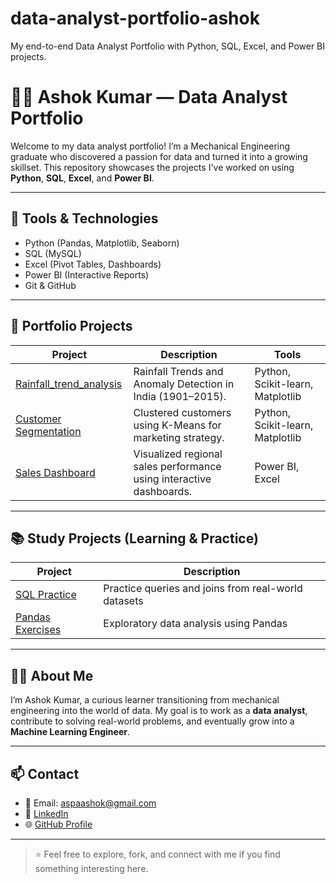 # data-analyst-portfolio-ashok
My end-to-end Data Analyst Portfolio with Python, SQL, Excel, and Power BI projects.
# 👨‍💻 Ashok Kumar — Data Analyst Portfolio

Welcome to my data analyst portfolio! I’m a Mechanical Engineering graduate who discovered a passion for data and turned it into a growing skillset. This repository showcases the projects I've worked on using **Python**, **SQL**, **Excel**, and **Power BI**.

---

## 🧰 Tools & Technologies

- Python (Pandas, Matplotlib, Seaborn)
- SQL (MySQL)
- Excel (Pivot Tables, Dashboards)
- Power BI (Interactive Reports)
- Git & GitHub

---

## 📁 Portfolio Projects

| Project | Description | Tools |
|--------|-------------|-------|
| [Rainfall_trend_analysis](portfolio_projects/rainfall_trend_analysis_india) |  Rainfall Trends and Anomaly Detection in India (1901–2015). | Python, Scikit-learn, Matplotlib |
| [Customer Segmentation](portfolio_projects/customer_segmentation) | Clustered customers using K-Means for marketing strategy. | Python, Scikit-learn, Matplotlib |
| [Sales Dashboard](portfolio_projects/sales_dashboard) | Visualized regional sales performance using interactive dashboards. | Power BI, Excel |


---

## 📚 Study Projects (Learning & Practice)

| Project | Description |
|--------|-------------|
| [SQL Practice](study_projects/sql_practice) | Practice queries and joins from real-world datasets |
| [Pandas Exercises](study_projects/pandas_exercises) | Exploratory data analysis using Pandas |

---

## 👨‍🚀 About Me

I’m Ashok Kumar, a curious learner transitioning from mechanical engineering into the world of data. My goal is to work as a **data analyst**, contribute to solving real-world problems, and eventually grow into a **Machine Learning Engineer**.

---

## 📫 Contact

- 📧 Email: aspaashok@gmail.com
- 💼 [LinkedIn](www.linkedin.com/in/ashokkumar-r-) 
- 🌐 [GitHub Profile](https://github.com/Ashok2506)

---

> ⭐ Feel free to explore, fork, and connect with me if you find something interesting here.
